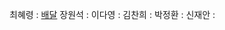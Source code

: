 최혜령 : [배달](https://school.programmers.co.kr/learn/courses/30/lessons/12978)
장원석 :
이다영 :
김찬희 :
박정환 :
신재안 :
